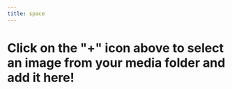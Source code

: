 ```yaml
---
title: space
---
```

# Click on the "+" icon above to select an image from your media folder and add it here!
